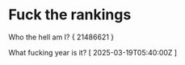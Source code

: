 # Fuck the rankings

Who the hell am I?
{ 21486621 }

What fucking year is it?
[ 2025-03-19T05:40:00Z ]

